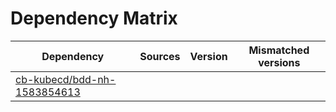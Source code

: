 # Dependency Matrix

Dependency | Sources | Version | Mismatched versions
---------- | ------- | ------- | -------------------
[cb-kubecd/bdd-nh-1583854613](https://github.com/cb-kubecd/bdd-nh-1583854613.git) |  | []() | 
